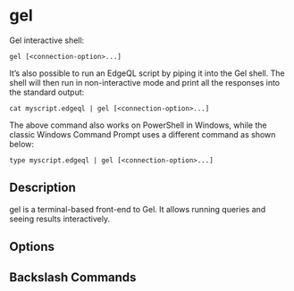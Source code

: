 # gel

Gel interactive shell:

```cli-synopsis
gel [<connection-option>...]
```

It’s also possible to run an EdgeQL script by piping it into the Gel shell. The shell will then run in non-interactive mode and print all the responses into the standard output:

```cli-synopsis
cat myscript.edgeql | gel [<connection-option>...]
```

The above command also works on PowerShell in Windows, while the classic Windows Command Prompt uses a different command as shown below:

```cli-synopsis
type myscript.edgeql | gel [<connection-option>...]
```

## Description

gel is a terminal-based front-end to Gel.  It allows running queries and seeing results interactively.

## Options

## Backslash Commands

